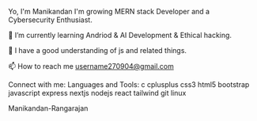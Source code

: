 Yo, I'm Manikandan
I'm growing MERN stack Developer and a Cybersecurity Enthusiast.

🌱 I’m currently learning Andriod & AI Development & Ethical hacking.

💬 I have a good understanding of js and related things.

📫 How to reach me username270904@gmail.com

Connect with me:
Languages and Tools:
c cplusplus css3 html5 bootstrap javascript express nextjs nodejs react tailwind git linux

Manikandan-Rangarajan
